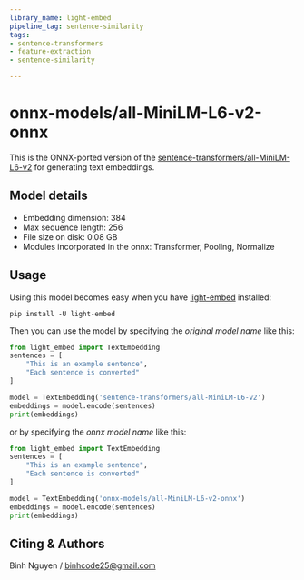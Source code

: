 ```yaml
---
library_name: light-embed
pipeline_tag: sentence-similarity
tags:
- sentence-transformers
- feature-extraction
- sentence-similarity

---
```


# onnx-models/all-MiniLM-L6-v2-onnx

This is the ONNX-ported version of the [sentence-transformers/all-MiniLM-L6-v2](https://huggingface.co/sentence-transformers/all-MiniLM-L6-v2) for generating text embeddings.

## Model details
- Embedding dimension: 384
- Max sequence length: 256
- File size on disk:  0.08 GB
- Modules incorporated in the onnx: Transformer, Pooling, Normalize

<!--- Describe your model here -->

## Usage

Using this model becomes easy when you have [light-embed](https://pypi.org/project/light-embed/) installed:

```
pip install -U light-embed
```

Then you can use the model by specifying the *original model name* like this:

```python
from light_embed import TextEmbedding
sentences = [
	"This is an example sentence",
	"Each sentence is converted"
]

model = TextEmbedding('sentence-transformers/all-MiniLM-L6-v2')
embeddings = model.encode(sentences)
print(embeddings)
```

or by specifying the *onnx model name* like this:

```python
from light_embed import TextEmbedding
sentences = [
	"This is an example sentence",
	"Each sentence is converted"
]

model = TextEmbedding('onnx-models/all-MiniLM-L6-v2-onnx')
embeddings = model.encode(sentences)
print(embeddings)
```

## Citing & Authors

Binh Nguyen / binhcode25@gmail.com
